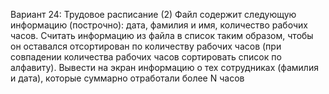 Вариант 24: Трудовое расписание (2)
Файл содержит следующую информацию (построчно): дата, фамилия и имя, количество рабочих часов.
Считать информацию из файла в список таким образом, чтобы он оставался отсортирован по количеству
рабочих часов (при совпадении количества рабочих часов сортировать список по алфавиту). Вывести на
экран информацию о тех сотрудниках (фамилия и дата), которые суммарно отработали более N часов
